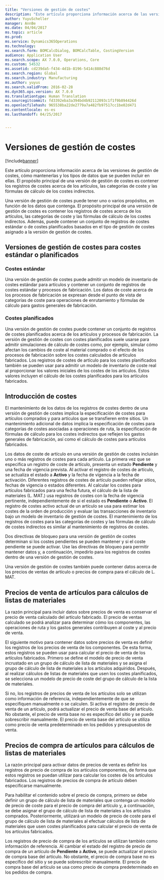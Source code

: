 ```yaml
---
title: "Versiones de gestión de costes"
description: "Este artículo proporciona información acerca de las versiones de gestión de costes, cómo mantenerlas y los tipos de datos que se pueden incluir en ellas. El propósito principal de una versión de gestión de costes es contener los registros de costes acerca de los artículos, las categorías de coste y las fórmulas de cálculo de los costes indirectos."
author: YuyuScheller
manager: AnnBe
ms.date: 04/04/2017
ms.topic: article
ms.prod: 
ms.service: Dynamics365Operations
ms.technology: 
ms.search.form: BOMCalcDialog, BOMCalcTable, CostingVersion
audience: Application User
ms.search.scope: AX 7.0.0, Operations, Core
ms.custom: 54532
ms.assetid: cd239da5-f434-4d1b-8196-5414c888d76d
ms.search.region: Global
ms.search.industry: Manufacturing
ms.author: yuyus
ms.search.validFrom: 2016-02-28
ms.dyn365.ops.version: AX 7.0.0
ms.translationtype: Human Translation
ms.sourcegitcommit: fd3392eba3a394bd4b92112093c1f1f9b894426d
ms.openlocfilehash: 965538ba22de2779a7a482fb97517cc1be02d471
ms.contentlocale: es-es
ms.lasthandoff: 04/25/2017


---
```


# <a name="costing-versions"></a>Versiones de gestión de costes

[!include[banner](../includes/banner.md)]


Este artículo proporciona información acerca de las versiones de gestión de costes, cómo mantenerlas y los tipos de datos que se pueden incluir en ellas. El propósito principal de una versión de gestión de costes es contener los registros de costes acerca de los artículos, las categorías de coste y las fórmulas de cálculo de los costes indirectos.

Una versión de gestión de costes puede tener uno o varios propósitos, en función de los datos que contenga. El propósito principal de una versión de gestión de costes es contener los registros de costes acerca de los artículos, las categorías de coste y las fórmulas de cálculo de los costes indirectos. Además, puede contener un conjunto de registros de costes estándar o de costes planificados basados en el tipo de gestión de costes asignado a la versión de gestión de costes.

## <a name="costing-versions-for-standard-or-planned-costs"></a>Versiones de gestión de costes para costes estándar o planificados
### <a name="standard-costs"></a>Costes estándar

Una versión de gestión de costes puede admitir un modelo de inventario de costes estándar para artículos y contener un conjunto de registros de costes estándar y procesos de fabricación. Los datos de coste acerca de los procesos de fabricación se expresan desde el punto de vista de categorías de coste para operaciones de enrutamiento y fórmulas de cálculo para gastos generales de fabricación.

### <a name="planned-costs"></a>Costes planificados

Una versión de gestión de costes puede contener un conjunto de registros de costes planificados acerca de los artículos y procesos de fabricación. La versión de gestión de costes con costes planificados suele usarse para admitir simulaciones de cálculo de costes como, por ejemplo, simular cómo afectan los cambios de coste al material comprado o el efecto de los procesos de fabricación sobre los costes calculados de artículos fabricados. Los registros de costes de artículo para los costes planificados también se pueden usar para admitir un modelo de inventario de coste real al proporcionar los valores iniciales de los costes de los artículos. Estos valores incluyen el cálculo de los costes planificados para los artículos fabricados.

## <a name="entering-costs"></a>Introducción de costes
El mantenimiento de los datos de los registros de costes dentro de una versión de gestión de costes implica la especificación de costes para artículos comprados y para artículos que se transfieren entre sitios. Un mantenimiento adicional de datos implica la especificación de costes para categorías de costes asociadas a operaciones de ruta, la especificación de fórmulas de cálculo para los costes indirectos que reflejen los gastos generales de fabricación, así como el cálculo de costes para artículos fabricados. 

Los datos de coste de artículo en una versión de gestión de costes incluirán uno o más registros de costes para cada artículo. La primera vez que se especifica un registro de coste de artículo, presenta un estado **Pendiente** y una fecha de vigencia prevista. Al activar el registro de costes de artículo, se actualiza el estado a **Activo** y la fecha de vigencia a la fecha de activación. Diferentes registros de costes de artículo pueden reflejar sitios, fechas de vigencia o estados diferentes. Al calcular los costes para artículos fabricados para una fecha futura, el cálculo de la lista de materiales (L. MAT.) usa registros de costes con la fecha de vigencia pertinente, independientemente de si el estado es **Pendiente** o **Activo**. El registro de costes activo actual de un artículo se usa para estimar los costes de la orden de producción y evaluar las transacciones de inventario bajo un modelo de inventario de gestión de costes. El mantenimiento de los registros de costes para las categorías de costes y las fórmulas de cálculo de costes indirectos es similar al mantenimiento de registros de costes. 

Dos directivas de bloqueo para una versión de gestión de costes determinan si los costes pendientes se pueden mantener y si el coste pendiente se puede activar. Use las directivas de bloqueo para permitir mantener datos y, a continuación, impedirlo para los registros de costes dentro de una versión de gestión de costes. 

Una versión de gestión de costes también puede contener datos acerca de los precios de ventas de artículo o precios de compra para el cálculo de L. MAT.

## <a name="item-sales-prices-for-bom-calculations"></a>Precios de venta de artículos para cálculos de listas de materiales
La razón principal para incluir datos sobre precios de venta es conservar el precio de venta calculado del artículo fabricado. El precio de ventas calculado se podrá analizar para determinar cómo los componentes, las operaciones de ruta y los gastos generales contribuyen al coste y al precio de venta. 

El siguiente motivo para contener datos sobre precios de venta es definir los registros de los precios de venta de los componentes. De esta forma, estos registros se pueden usar para calcular el precio de venta de los artículos fabricados. Primero se define el modelo de precio de venta incrustado en un grupo de cálculo de lista de materiales y se asigna el grupo de cálculo de lista de materiales a los artículos adquiridos. Después, al realizar cálculos de listas de materiales que usen los costes planificados, se selecciona un modelo de precio de coste del grupo de cálculo de la lista de materiales. 

Si no, los registros de precios de venta de los artículos solo se utilizan como información de referencia, independientemente de que se especifiquen manualmente o se calculen. Si activa el registro de precio de venta de un artículo, podrá actualizar el precio de venta base del artículo. No obstante, el precio de venta base no es específico del sitio y se puede sobrescribir manualmente. El precio de venta base del artículo se utiliza como precio de venta predeterminado en los pedidos y presupuestos de venta.

## <a name="item-purchase-prices-for-bom-calculations"></a>Precios de compra de artículos para cálculos de listas de materiales
La razón principal para activar datos de precios de venta es definir los registros de precio de compra de los artículos componentes, de forma que estos registros se puedan utilizar para calcular los costes de los artículos fabricados. Los registros de precios de compra de artículo deben especificarse manualmente. 

Para habilitar el contenido sobre el precio de compra, primero se debe definir un grupo de cálculo de lista de materiales que contenga un modelo de precio de coste para el precio de compra del artículo y, a continuación, se debe asignar el grupo de cálculo de lista de materiales a los artículos comprados. Posteriormente, utilizará un modelo de precio de coste para el grupo de cálculo de lista de materiales al efectuar cálculos de lista de materiales que usen costes planificados para calcular el precio de venta de los artículos fabricados. 

Los registros de precio de compra de los artículos se utilizan también como información de referencia. Al cambiar el estado del registro de precio de compra de un artículo de **Pendiente** a **Activo**, se puede actualizar el precio de compra base del artículo. No obstante, el precio de compra base no es específico del sitio y se puede sobrescribir manualmente. El precio de compra base del artículo se usa como precio de compra predeterminado en los pedidos de compra.




